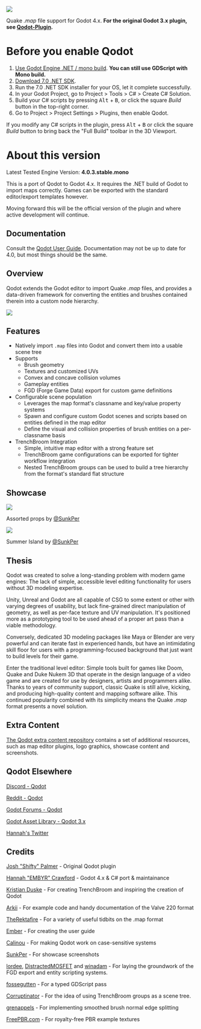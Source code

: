 ![](https://raw.githubusercontent.com/Shfty/qodot-extras/master/graphics/qodot_logo_small.png)

Quake *.map* file support for Godot 4.x. **For the original Godot 3.x plugin, see [Qodot-Plugin](https://github.com/QodotPlugin/qodot-plugin/).**

# Before you enable Qodot

1. [Use Godot Engine .NET / mono build](https://godotengine.org/download/). **You can still use GDScript with Mono build.**
2. [Download 7.0 .NET SDK](https://dotnet.microsoft.com/en-us/download).
3. Run the 7.0 .NET SDK installer for your OS, let it complete successfully.
4. In your Godot Project, go to Project > Tools > C# > Create C# Solution.
5. Build your C# scripts by pressing <kbd>Alt</kbd> + <kbd>B</kbd>, or click the square *Build* button in the top-right corner.
6. Go to Project > Project Settings > Plugins, then enable Qodot.

If you modify any C# scripts in the plugin, press <kbd>Alt</kbd> + <kbd>B</kbd> or click the square *Build* button to bring back the "Full Build" toolbar in the 3D Viewport.

# About this version

Latest Tested Engine Version: **4.0.3.stable.mono**

This is a port of Qodot to Godot 4.x. It requires the .NET build of Godot to import maps correctly. Games can be exported with the standard editor/export templates however.

Moving forward this will be the official version of the plugin and where active development will continue.

## Documentation

Consult the [Qodot User Guide](https://qodotplugin.github.io/). Documentation may not be up to date for 4.0, but most things should be the same.

## Overview

Qodot extends the Godot editor to import Quake *.map* files, and provides a data-driven framework for converting the entities and brushes contained therein into a custom node hierarchy.

![](https://raw.githubusercontent.com/wiki/Shfty/qodot-plugin/images/2-usage/in-editor.gif)

## Features

- Natively import `.map` files into Godot and convert them into a usable scene tree
- Supports
  - Brush geometry
  - Textures and customized UVs
  - Convex and concave collision volumes
  - Gameplay entities
  - FGD (Forge Game Data) export for custom game definitions
- Configurable scene population
  - Leverages the map format's classname and key/value property systems
  - Spawn and configure custom Godot scenes and scripts based on entities defined in the map editor
  - Define the visual and collision properties of brush entities on a per-classname basis
- TrenchBroom Integration
  - Simple, intuitive map editor with a strong feature set
  - TrenchBroom game configurations can be exported for tighter workflow integration
  - Nested TrenchBroom groups can be used to build a tree hierarchy from the format's standard flat structure

## Showcase

[![](https://raw.githubusercontent.com/Shfty/qodot-extras/master/showcase/sunkper-props-thumbnail.jpg)](https://raw.githubusercontent.com/Shfty/qodot-extras/master/showcase/sunkper-props.jpg)

Assorted props by [@SunkPer](https://twitter.com/SunkPer)

[![](https://raw.githubusercontent.com/Shfty/qodot-extras/master/showcase/sunkper-summer-island.gif)](https://cdn.discordapp.com/attachments/651209074930876416/659427504309796876/Project_Summer_Island_WIP_25.mp4)

Summer Island by [@SunkPer](https://twitter.com/SunkPer)

## Thesis

Qodot was created to solve a long-standing problem with modern game engines: The lack of simple, accessible level editing functionality for users without 3D modeling expertise.

Unity, Unreal and Godot are all capable of CSG to some extent or other with varying degrees of usability, but lack fine-grained direct manipulation of geometry, as well as per-face texture and UV manipulation. It's positioned more as a prototyping tool to be used ahead of a proper art pass than a viable methodology.

Conversely, dedicated 3D modeling packages like Maya or Blender are very powerful and can iterate fast in experienced hands, but have an intimidating skill floor for users with a programming-focused background that just want to build levels for their game.

Enter the traditional level editor: Simple tools built for games like Doom, Quake and Duke Nukem 3D that operate in the design language of a video game and are created for use by designers, artists and programmers alike. Thanks to years of community support, classic Quake is still alive, kicking, and producing high-quality content and mapping software alike. This continued popularity combined with its simplicity means the Quake *.map* format presents a novel solution.

## Extra Content

[The Qodot extra content repository](https://github.com/Shfty/qodot-extras) contains a set of additional resources, such as map editor plugins, logo graphics, showcase content and screenshots.

## Qodot Elsewhere

[Discord - Qodot](https://discord.gg/c72WBuG)

[Reddit - Qodot](https://www.reddit.com/r/godot/comments/e41ldk/qodot_quake_map_file_support_for_godot/)

[Godot Forums - Qodot](https://godotforums.org/discussion/21573/qodot-quake-map-file-support-for-godot)

[Godot Asset Library - Qodot 3.x](https://godotengine.org/asset-library/asset/446)

[Hannah's Twitter](https://twitter.com/STUDIOEMBYR)

## Credits

[Josh "Shifty" Palmer](https://twitter.com/ShiftyAxel) - Original Qodot plugin

[Hannah "EMBYR" Crawford](https://twitter.com/STUDIOEMBYR) - Godot 4.x & C# port & maintainance

[Kristian Duske](https://twitter.com/kristianduske) - For creating TrenchBroom and inspiring the creation of Qodot

[Arkii](https://github.com/GoomiChan) - For example code and handy documentation of the Valve 220 format

[TheRektafire](https://github.com/TheRektafire) - For a variety of useful tidbits on the .map format

[Ember](https://github.com/deertears/) - For creating the user guide

[Calinou](https://github.com/Calinou) - For making Qodot work on case-sensitive systems

[SunkPer](https://twitter.com/SunkPer) - For showcase screenshots

[lordee](https://github.com/lordee), [DistractedMOSFET](https://github.com/distractedmosfet) and [winadam](https://github.com/winadam) - For laying the groundwork of the FGD export and entity scripting systems.

[fossegutten](https://github.com/fossegutten) - For a typed GDScript pass

[Corruptinator](https://github.com/Corruptinator) - For the idea of using TrenchBroom groups as a scene tree.

[grenappels](https://github.com/grenappels) - For implementing smoothed brush normal edge splitting

[FreePBR.com](https://freepbr.com) - For royalty-free PBR example textures

